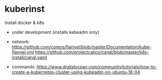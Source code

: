 # kuberinst
Install docker &amp; k8s

- under development (installs kebeadm only)



- network:
https://github.com/coreos/flannel/blob/master/Documentation/kube-flannel.yml
https://github.com/projectcalico/canal/blob/master/k8s-install/canal.yaml

- commands:
https://www.digitalocean.com/community/tutorials/how-to-create-a-kubernetes-cluster-using-kubeadm-on-ubuntu-18-04
